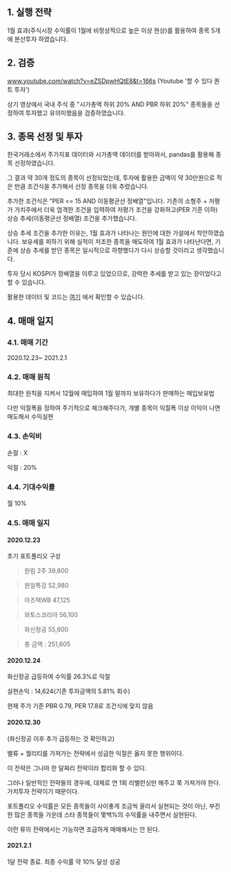 ## 1. 실행 전략

1월 효과(주식시장 수익률이 1월에 비정상적으로 높은 이상 현상)를 활용하여 종목 5개에 분산투자 하였습니다.

## 2. 검증

www.youtube.com/watch?v=eZSDpwHQtE8&t=166s (Youtube '할 수 있다 퀀트 투자')

상기 영상에서 국내 주식 중 "시가총액 하위 20% AND PBR 하위 20%" 종목들을 선정하여 투자했고 유의미했음을 검증하였습니다.

## 3. 종목 선정 및 투자

한국거래소에서 주가지표 데이터와 시가총액 데이터를 받아와서, pandas를 활용해 종목 선정하였습니다.


그 결과 약 30개 정도의 종목이 선정되었는데, 투자에 활용한 금액이 약 30만원으로 적은 만큼 조건식을 추가해서 선정 종목을 더욱 추렸습니다. 


추가한 조건식은 "PER <= 15 AND 이동평균선 정배열"입니다. 기존의 소형주 + 저평가 가치주에서 더욱 엄격한 조건을 입력하여 저평가 조건을 강화하고(PER 기준 이하) 상승 추세(이동평균선 정배열) 조건을 추가했습니다. 


상승 추세 조건을 추가한 이유는, 1월 효과가 나타나는 원인에 대한 가설에서 착안하였습니다. 보유세를 피하기 위해 실적이 저조한 종목을 매도하여 1월 효과가 나타난다면, 기존에 상승 추세를 받던 종목은 일시적으로 하향했다가 다시 상승할 것이라고 생각했습니다.

투자 당시 KOSPI가 정배열을 이루고 있었으므로, 강력한 추세를 받고 있는 장이었다고 할 수 있습니다. 

활용한 데이터 및 코드는 [여기](https://github.com/Woonggss/Quant/tree/main/1%EC%9B%94%ED%9A%A8%EA%B3%BC_%ED%8C%8C%EC%9D%BC) 에서 확인할 수 있습니다.

## 4. 매매 일지

### 4.1. 매매 기간 

2020.12.23~ 2021.2.1

 

### 4.2. 매매 원칙
 
최대한 원칙을 지켜서 12월에 매입하여 1월 말까지 보유하다가 판매하는 매입보유법

다만 익절폭을 정하여 주기적으로 체크해주다가, 개별 종목이 익절폭 이상 이익이 나면 매도해서 수익실현

 

### 4.3. 손익비

손절 : X

익절 : 20%

 

### 4.4. 기대수익률

월 10%

### 4.5. 매매 일지

#### 2020.12.23

초기 포트폴리오 구성
 
>원림 2주 39,800

>원일특강 52,980

>아즈텍WB 47,125

>와토스코리아 56,100

>화신정공 55,600

>총 금액 : 251,605

 

#### 2020.12.24

화신정공 급등하여 수익률 26.3%로 익절

실현손익 : 14,624(기존 투자금액의 5.81% 회수)

현재 주가 기준 PBR 0.79, PER 17.8로 조건식에 맞지 않음

#### 2020.12.30
 
(화신정공 이후 추가 급등하는 것 확인하고) 

밸류 + 퀄리티를 가져가는 전략에서 성급한 익절은 옳지 못한 행위이다. 

이 전략은 그나마 한 달짜리 전략이라 합리화 할 수 있다. 

그러나 일반적인 전략들의 경우에, 대체로 연 1회 리밸런싱만 해주고 쭉 가져가야 한다. 가치투자 전략이기 때문이다. 

포트폴리오 수익률은 모든 종목들이 사이좋게 조금씩 올라서 실현되는 것이 아닌, 부진한 많은 종목들 가운데 스타 종목들이 몇백%의 수익률을 내주면서 실현된다. 

이런 류의 전략에서는 가능하면 조급하게 매매해서는 안 된다.


#### 2021.2.1

1달 전략 종료. 최종 수익률 약 10% 달성 성공
